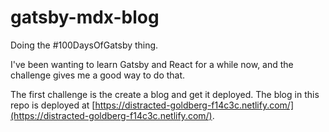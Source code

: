 # gatsby-mdx-blog
Doing the #100DaysOfGatsby thing. 

I've been wanting to learn Gatsby and React for a while now, and the challenge gives me a good way to do that. 

The first challenge is the create a blog and get it deployed. The blog in this repo is deployed at [https://distracted-goldberg-f14c3c.netlify.com/](https://distracted-goldberg-f14c3c.netlify.com/).  

